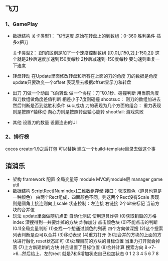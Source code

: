 #
## 飞刀
### 1、GamePlay
- 数据结构
  关卡类型1：
    飞行速度
    原始在转盘上的到数组：0-360
    胜利条件 插多x把刀
    
  关卡类型2：
    跟1的区别是加了一个速度控制数组 {[0,0],[150,2],[-150,2]} 这个就是2秒后速度加速到150度每秒 2秒后减速到-150度每秒 要匀速则重复一下速度

- 转盘转动
  在Update里面修改转盘和所有在上面的刀的角度  刀的数据是角度 update只要改变一个offset  表现层去根据offset显示刀和转盘

- 出刀
  刀做一个动画 飞向转盘
  做一个协程：刀飞0.1秒、碰撞判断 用当前角度和刀数组做角度差值判断  相差小于7度则碰撞
  shootsuc： 则刀的数组加进去  然后判断是否到达胜利条件 
  suc:成功 刀的表现为几个方面的组合： 重力表现则是按照Y轴移动 向心力则是按照转盘轴心旋转 
  shootfail: 游戏失败

- 其他
  设置刀的数量
  设置连击的UI

### 2、排行榜
cocos creator1.9之后打包 可以替换  建立一个build-template目录去做这个事

## 消消乐
- 架构
  framework 配置 全局变量等
  module MVC的module层
  manager
  game
  util
- 数据结构
  ScriptRect[NumIndex]二维数组存储
    接口：获取颜色（道具也算是一种颜色）
    由两个Rect组成，四面颜色不同，则这两个Rect没有Scale 表现则是圆角上接连则向上scale
    状态控制：左连接 右链接 2个bit来标记
    当前方块的合并值
- 玩法
  update里面做随机点击 自动化测试
  使用道具炸弹
  (0)获取销毁的方格index 深搜得到一共要炸掉的方块 炸弹加分
  点击颜色块
  (0)不能点击的判断
  (0.1)全局变量判断 
  (1)查找一个想通过颜色的列表  四个方向做深搜
  (2)这个搜索列表判断是否可以合并
  (3)移动表现
  (4)重力打开
  (5)把合并的方块的上面的方块进行融化 reset状态即可
  (6)处理目前的方块的目标位置  当重力打开就会掉落
  (7)上方新建新的方块 并且设置了目标位置
  (8)合并计算 搜索方向 8->7->6...然后给上、左的rect 就是7和5增加状态自己也加状态
  0 1 2 
  3 4 5
  6 7 8